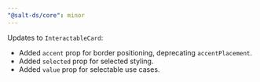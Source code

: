 ```yaml
---
"@salt-ds/core": minor
---
```


Updates to `InteractableCard`:

- Added `accent` prop for border positioning, deprecating `accentPlacement`.
- Added `selected` prop for selected styling.
- Added `value` prop for selectable use cases.
